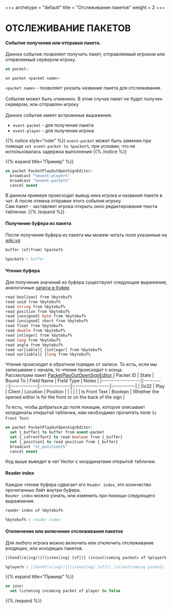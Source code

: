 +++
archetype = "default"
title = "Отслеживание пакетов"
weight = 2
+++
# ОТСЛЕЖИВАНИЕ ПАКЕТОВ
#### Событие получения или отправки пакета.
Данное событие позволяет получить пакет, отправляемый игроком или отпрвляемый сервером игроку.
```vb
on packet:
```
```
on packet <packet name>:
```
`<packet name>` - позволяет указать название пакета для отслеживания.\
\
Событие может быть отменено. В этом случае пакет не будет получен сервером, или отправлен игроку\
\
Данное событие имеет встроенные выражения.
- `event-packet` - для получения пакета
- `event-player` - для получения игрока

{{% notice style="note" %}}
`event-packet` может быть заменен при помощи `set event-packet to %packet%`, при условии, что не использовалась задержка выполнения 
{{% /notice %}}


{{% expand title="Пример" %}}
```vb
on packet PacketPlayOutOpenSignEditor:
  broadcast "%event-player%"
  broadcast "%event-packet%"
  cancel event
```
В данном примере происходит вывод ника игрока и названия пакета в чат. А после отмена отправки этого события игроку.\
Сам пакет - заставляет игрока открыть окно редактирования текста таблички.
{{% /expand %}}

#### Получение буфера из пакета
После получения буфера из пакета мы можем читать поля указанные на [wiki.vg <i class="fas fa-link"></i>](https://wiki.vg/Protocol_version_numbers#Release)
```vb
buffer (of|from) %packet%
```
```vb
%packet%'s buffer
```

#### Чтение буфера
Для получения значений из буфера существуют следующие выражения, аналогичные [записи в буфер <i class="fas fa-link"></i>](./packet-creation/#заполнение-буфера-данными)
```vb
read bool[ean] from %bytebuf%
read uuid from %bytebuf%
read string from %bytebuf%
read position from %bytebuf%
read [unsigned] byte from %bytebuf%
read [unsigned] short from %bytebuf%
read float from %bytebuf%
read double from %bytebuf%
read int[eger] from %bytebuf%
read long from %bytebuf%
read angle from %bytebuf%
read var[iable][ ]int[eger] from %bytebuf%
read var[iable][ ]long from %bytebuf%
```
Чтение происходит в обратном порядке от записи. То есть, если мы записываем с начала, то чтение происходит с конца.\
Рассмотрим пакет [PacketPlayOutOpenSignEditor <i class="fas fa-link"></i>](https://wiki.vg/Protocol#Open_Sign_Editor)
| Packet ID          |   State   |   Bound To   |   Field Name   |     Field Type    | Notes      |
|:------------------:|:---------:|:------------:|:--------------:|:-----------------:|:-----------|
|       0x32         |   Play    |    Client    |    Location    |     Position      |            |
|                    |           |              | Is Front Text  |     Boolean       | Whether the opened editor is for the front or on the back of the sign |

То есть, чтобы добраться до поля локации, которое описывает координаты открытой таблички, нам необходимо прочитать поле `Is Front Text`:
```vb
on packet PacketPlayOutOpenSignEditor:
  set {_buffer} to buffer from event-packet
  set {_isFrontText} to read boolean from {_buffer}
  set {_position} to read position from {_buffer}
  broadcast "%{_position}%"
  cancel event
```

Код выше выведет в чат Vector с координатами открытой таблички.

#### Reader index 
Каждое чтение буфера сдвигает его `Reader index`, это количество прочитанных байт внутри буфера.\
`Reader index` можно узнать, или изменить при помощи следующего выражеения:
```vb
reader index of %bytebuf%
```
```vb
%bytebuf%'s reader index
```

#### Отключение или включение отслеживания пакетов
Для любого игрока можно включить или отключить отслеживание входящих, или исходящих пакетов.
```vb
[(handl(e|ing))|(listen[ing] [of])] (in|out)coming packets of %player%
```
```vb
%player%'s [(handl(e|ing))|(listen[ing] [of])] (in|out)coming packets
```

{{% expand title="Пример" %}}
```vb
on join:
  set listening incoming packet of player to false
```
{{% /expand %}}
